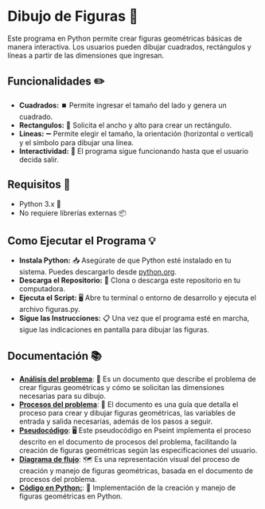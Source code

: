 # Dibujo de Figuras 🎨
Este programa en Python permite crear figuras geométricas básicas de manera interactiva. Los usuarios pueden dibujar cuadrados, rectángulos y líneas a partir de las dimensiones que ingresan.

## Funcionalidades ✏️
- **Cuadrados:** ⏹️ Permite ingresar el tamaño del lado y genera un cuadrado.
- **Rectangulos:** 📐 Solicita el ancho y alto para crear un rectángulo.
- **Lineas:** ➖ Permite elegir el tamaño, la orientación (horizontal o vertical) y el símbolo para dibujar una línea.
- **Interactividad:** 🔄 El programa sigue funcionando hasta que el usuario decida salir.

## Requisitos 🚀
- Python 3.x 🐍
- No requiere librerías externas 📦

## Como Ejecutar el Programa 💡
- **Instala Python:** 📥 Asegúrate de que Python esté instalado en tu sistema. Puedes descargarlo desde [python.org](https://www.python.org/).
- **Descarga el Repositorio:** 📂 Clona o descarga este repositorio en tu computadora.
- **Ejecuta el Script:** 🖥️ Abre tu terminal o entorno de desarrollo y ejecuta el archivo figuras.py. 
- **Sigue las Instrucciones:** 📋 Una vez que el programa esté en marcha, sigue las indicaciones en pantalla para dibujar las figuras.

## Documentación 📚
- **[Análisis del problema](docs/Análisis%20Figuras.pdf)**: 📝 Es un documento que describe el problema de crear figuras geométricas y cómo se solicitan las dimensiones necesarias para su dibujo.
- **[Procesos del problema](docs/Algoritmo%20figuras.pdf)**: 📄 El documento es una guía que detalla el proceso para crear y dibujar figuras geométricas, las variables de entrada y salida necesarias, además de los pasos a seguir.
- **[Pseudocódigo](docs/figuras.psc)**: 🖥️ Este pseudocódigo en Pseint implementa el proceso descrito en el documento de procesos del problema, facilitando la creación de figuras geométricas según las especificaciones del usuario.
- **[Diagrama de flujo](docs/Diagrama%20de%20flujo%20figuras.pdf)**: 🗺️ Es una representación visual del proceso de creación y manejo de figuras geométricas, basada en el documento de procesos del problema.
- **[Código en Python:](figuras.py)**: 🐍 Implementación de la creación y manejo de figuras geométricas en Python.
